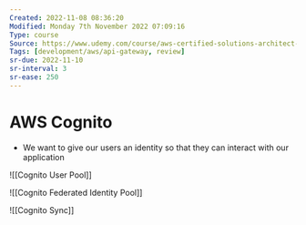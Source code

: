 ```yaml
---
Created: 2022-11-08 08:36:20
Modified: Monday 7th November 2022 07:09:16
Type: course
Source: https://www.udemy.com/course/aws-certified-solutions-architect-associate-saa-c01/?xref=E0Aed11STH4LPUQvCz0GJFABTmM=
Tags: [development/aws/api-gateway, review]
sr-due: 2022-11-10
sr-interval: 3
sr-ease: 250
---
```


# AWS Cognito

- We want to give our users an identity so that they can interact with our application

![[Cognito User Pool]]

![[Cognito Federated Identity Pool]]

![[Cognito Sync]]